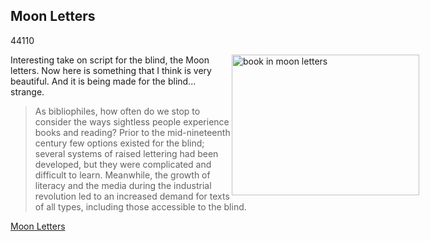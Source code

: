 <article><h2>Moon Letters</h2><time><span class="day">4</span><span class="month">4</span><span class="year">110</span></time><p><img src="http://wnas.nl/user/files/dsc003262-300x225_20100513120058.jpg" alt="book in moon letters" title="DSC003262-300x225.jpg" border="0" width="300" height="225" style="float:right;margin-right:-150px" />Interesting take on script for the blind, the Moon letters. Now here is something that I think is very beautiful. And it is being made for the blind... strange.</p><blockquote><p>As bibliophiles, how often do we stop to consider the ways sightless people experience books and reading? Prior to the mid-nineteenth century few options existed for the blind; several systems of raised lettering had been developed, but they were complicated and difficult to learn. Meanwhile, the growth of literacy and the media during the industrial revolution led to an increased demand for texts of all types, including those  accessible to the blind.</p></blockquote><p><a href="http://www.peterharringtonbooks.com/blog/?p=76">Moon Letters</a></p></article>